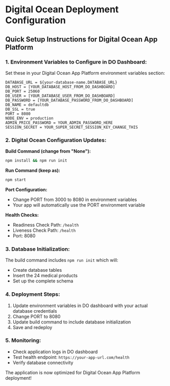# Digital Ocean Deployment Configuration

## Quick Setup Instructions for Digital Ocean App Platform

### 1. Environment Variables to Configure in DO Dashboard:
Set these in your Digital Ocean App Platform environment variables section:

```
DATABASE_URL = ${your-database-name.DATABASE_URL}
DB_HOST = [YOUR_DATABASE_HOST_FROM_DO_DASHBOARD]
DB_PORT = 25060
DB_USER = [YOUR_DATABASE_USER_FROM_DO_DASHBOARD]
DB_PASSWORD = [YOUR_DATABASE_PASSWORD_FROM_DO_DASHBOARD]
DB_NAME = defaultdb
DB_SSL = true
PORT = 8080
NODE_ENV = production
ADMIN_PRICE_PASSWORD = YOUR_ADMIN_PASSWORD_HERE
SESSION_SECRET = YOUR_SUPER_SECRET_SESSION_KEY_CHANGE_THIS
```

### 2. Digital Ocean Configuration Updates:

**Build Command (change from "None"):**
```bash
npm install && npm run init
```

**Run Command (keep as):**
```bash
npm start
```

**Port Configuration:**
- Change PORT from 3000 to 8080 in environment variables
- Your app will automatically use the PORT environment variable

**Health Checks:**
- Readiness Check Path: `/health`
- Liveness Check Path: `/health`
- Port: 8080

### 3. Database Initialization:
The build command includes `npm run init` which will:
- Create database tables
- Insert the 24 medical products
- Set up the complete schema

### 4. Deployment Steps:
1. Update environment variables in DO dashboard with your actual database credentials
2. Change PORT to 8080
3. Update build command to include database initialization
4. Save and redeploy

### 5. Monitoring:
- Check application logs in DO dashboard
- Test health endpoint: `https://your-app-url.com/health`
- Verify database connectivity

The application is now optimized for Digital Ocean App Platform deployment!
